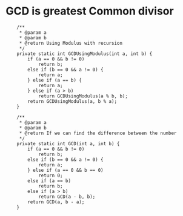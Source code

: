 # GCD is greatest Common divisor

        /**
         * @param a
         * @param b
         * @return Using Modulus with recursion
         */
        private static int GCDUsingModulus(int a, int b) {
            if (a == 0 && b != 0)
                return b;
            else if (b == 0 && a != 0) {
                return a;
            } else if (a == b) {
                return a;
            } else if (a > b)
                return GCDUsingModulus(a % b, b);
            return GCDUsingModulus(a, b % a);
        }
    
        /**
         * @param a
         * @param b
         * @return If we can find the difference between the number
         */
        private static int GCD(int a, int b) {
            if (a == 0 && b != 0)
                return b;
            else if (b == 0 && a != 0) {
                return a;
            } else if (a == 0 && b == 0)
                return 0;
            else if (a == b)
                return b;
            else if (a > b)
                return GCD(a - b, b);
            return GCD(a, b - a);
        }